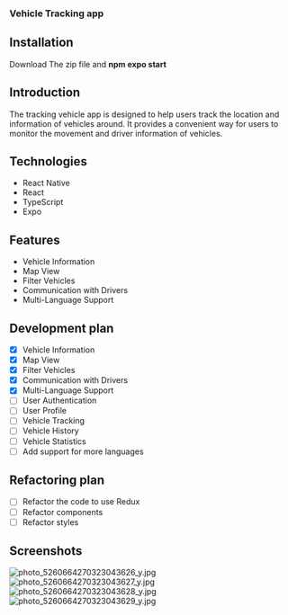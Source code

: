 ### Vehicle Tracking app

## Installation

Download The zip file and
**npm expo start**

## Introduction

The tracking vehicle app is designed to help users track the location
and information of vehicles around.
It provides a convenient way for users to monitor the movement and driver information of vehicles.

## Technologies

- React Native
- React
- TypeScript
- Expo

## Features

- Vehicle Information
- Map View
- Filter Vehicles
- Communication with Drivers
- Multi-Language Support

## Development plan

- [x] Vehicle Information
- [x] Map View
- [x] Filter Vehicles
- [x] Communication with Drivers
- [x] Multi-Language Support
- [ ] User Authentication
- [ ] User Profile
- [ ] Vehicle Tracking
- [ ] Vehicle History
- [ ] Vehicle Statistics
- [ ] Add support for more languages

## Refactoring plan

- [ ] Refactor the code to use Redux
- [ ] Refactor components
- [ ] Refactor styles

## Screenshots

![photo_5260664270323043626_y.jpg](..%2F..%2FDownloads%2Fphoto_5260664270323043626_y.jpg)
![photo_5260664270323043627_y.jpg](..%2F..%2FDownloads%2Fphoto_5260664270323043627_y.jpg)
![photo_5260664270323043628_y.jpg](..%2F..%2FDownloads%2Fphoto_5260664270323043628_y.jpg)
![photo_5260664270323043629_y.jpg](..%2F..%2FDownloads%2Fphoto_5260664270323043629_y.jpg)
